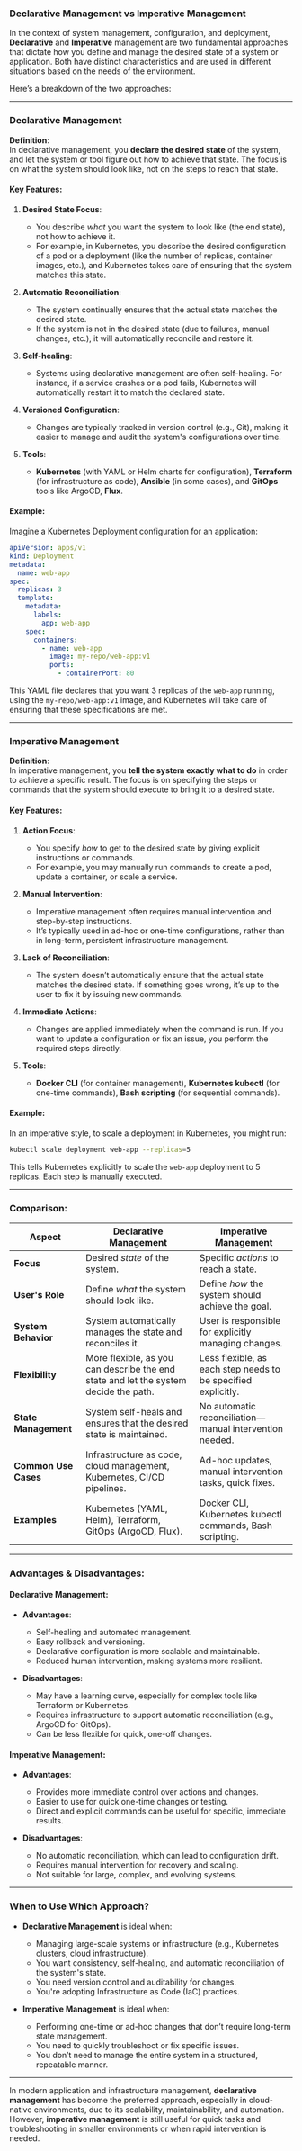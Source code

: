 ### **Declarative Management vs Imperative Management**

In the context of system management, configuration, and deployment, **Declarative** and **Imperative** management are two fundamental approaches that dictate how you define and manage the desired state of a system or application. Both have distinct characteristics and are used in different situations based on the needs of the environment.

Here’s a breakdown of the two approaches:

---

### **Declarative Management**

**Definition**:  
In declarative management, you **declare the desired state** of the system, and let the system or tool figure out how to achieve that state. The focus is on what the system should look like, not on the steps to reach that state.

#### **Key Features**:
1. **Desired State Focus**:
   - You describe *what* you want the system to look like (the end state), not how to achieve it.
   - For example, in Kubernetes, you describe the desired configuration of a pod or a deployment (like the number of replicas, container images, etc.), and Kubernetes takes care of ensuring that the system matches this state.

2. **Automatic Reconciliation**:
   - The system continually ensures that the actual state matches the desired state.
   - If the system is not in the desired state (due to failures, manual changes, etc.), it will automatically reconcile and restore it.

3. **Self-healing**:
   - Systems using declarative management are often self-healing. For instance, if a service crashes or a pod fails, Kubernetes will automatically restart it to match the declared state.

4. **Versioned Configuration**:
   - Changes are typically tracked in version control (e.g., Git), making it easier to manage and audit the system's configurations over time.

5. **Tools**:
   - **Kubernetes** (with YAML or Helm charts for configuration), **Terraform** (for infrastructure as code), **Ansible** (in some cases), and **GitOps** tools like ArgoCD, **Flux**.
   
#### **Example**:
Imagine a Kubernetes Deployment configuration for an application:
```yaml
apiVersion: apps/v1
kind: Deployment
metadata:
  name: web-app
spec:
  replicas: 3
  template:
    metadata:
      labels:
        app: web-app
    spec:
      containers:
        - name: web-app
          image: my-repo/web-app:v1
          ports:
            - containerPort: 80
```

This YAML file declares that you want 3 replicas of the `web-app` running, using the `my-repo/web-app:v1` image, and Kubernetes will take care of ensuring that these specifications are met.

---

### **Imperative Management**

**Definition**:  
In imperative management, you **tell the system exactly what to do** in order to achieve a specific result. The focus is on specifying the steps or commands that the system should execute to bring it to a desired state.

#### **Key Features**:
1. **Action Focus**:
   - You specify *how* to get to the desired state by giving explicit instructions or commands.
   - For example, you may manually run commands to create a pod, update a container, or scale a service.

2. **Manual Intervention**:
   - Imperative management often requires manual intervention and step-by-step instructions.
   - It’s typically used in ad-hoc or one-time configurations, rather than in long-term, persistent infrastructure management.

3. **Lack of Reconciliation**:
   - The system doesn’t automatically ensure that the actual state matches the desired state. If something goes wrong, it’s up to the user to fix it by issuing new commands.
   
4. **Immediate Actions**:
   - Changes are applied immediately when the command is run. If you want to update a configuration or fix an issue, you perform the required steps directly.

5. **Tools**:
   - **Docker CLI** (for container management), **Kubernetes kubectl** (for one-time commands), **Bash scripting** (for sequential commands).
   
#### **Example**:
In an imperative style, to scale a deployment in Kubernetes, you might run:
```bash
kubectl scale deployment web-app --replicas=5
```
This tells Kubernetes explicitly to scale the `web-app` deployment to 5 replicas. Each step is manually executed.

---

### **Comparison:**

| **Aspect**              | **Declarative Management**                                     | **Imperative Management**                                         |
|-------------------------|---------------------------------------------------------------|-------------------------------------------------------------------|
| **Focus**               | Desired *state* of the system.                                | Specific *actions* to reach a state.                             |
| **User's Role**         | Define *what* the system should look like.                   | Define *how* the system should achieve the goal.                 |
| **System Behavior**     | System automatically manages the state and reconciles it.     | User is responsible for explicitly managing changes.             |
| **Flexibility**         | More flexible, as you can describe the end state and let the system decide the path. | Less flexible, as each step needs to be specified explicitly.   |
| **State Management**    | System self-heals and ensures that the desired state is maintained. | No automatic reconciliation—manual intervention needed.         |
| **Common Use Cases**    | Infrastructure as code, cloud management, Kubernetes, CI/CD pipelines. | Ad-hoc updates, manual intervention tasks, quick fixes.         |
| **Examples**            | Kubernetes (YAML, Helm), Terraform, GitOps (ArgoCD, Flux).    | Docker CLI, Kubernetes kubectl commands, Bash scripting.          |

---

### **Advantages & Disadvantages:**

#### **Declarative Management**:
- **Advantages**:
  - Self-healing and automated management.
  - Easy rollback and versioning.
  - Declarative configuration is more scalable and maintainable.
  - Reduced human intervention, making systems more resilient.
  
- **Disadvantages**:
  - May have a learning curve, especially for complex tools like Terraform or Kubernetes.
  - Requires infrastructure to support automatic reconciliation (e.g., ArgoCD for GitOps).
  - Can be less flexible for quick, one-off changes.

#### **Imperative Management**:
- **Advantages**:
  - Provides more immediate control over actions and changes.
  - Easier to use for quick one-time changes or testing.
  - Direct and explicit commands can be useful for specific, immediate results.

- **Disadvantages**:
  - No automatic reconciliation, which can lead to configuration drift.
  - Requires manual intervention for recovery and scaling.
  - Not suitable for large, complex, and evolving systems.
  
---

### **When to Use Which Approach?**

- **Declarative Management** is ideal when:
  - Managing large-scale systems or infrastructure (e.g., Kubernetes clusters, cloud infrastructure).
  - You want consistency, self-healing, and automatic reconciliation of the system's state.
  - You need version control and auditability for changes.
  - You're adopting Infrastructure as Code (IaC) practices.

- **Imperative Management** is ideal when:
  - Performing one-time or ad-hoc changes that don’t require long-term state management.
  - You need to quickly troubleshoot or fix specific issues.
  - You don’t need to manage the entire system in a structured, repeatable manner.

---

In modern application and infrastructure management, **declarative management** has become the preferred approach, especially in cloud-native environments, due to its scalability, maintainability, and automation. However, **imperative management** is still useful for quick tasks and troubleshooting in smaller environments or when rapid intervention is needed.

